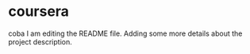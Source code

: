 # coursera
coba
I am editing the README file. Adding some more details about the project description.
